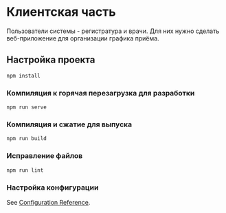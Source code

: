 # Клиентская часть

Пользователи системы - регистратура и врачи. Для них нужно сделать веб-приложение для организации графика приёма.

## Настройка проекта
```
npm install
```

### Компиляция к горячая перезагрузка для разработки
```
npm run serve
```

### Компиляция и сжатие для выпуска
```
npm run build
```

### Исправление файлов
```
npm run lint
```

### Настройка конфигурации
See [Configuration Reference](https://cli.vuejs.org/config/).
